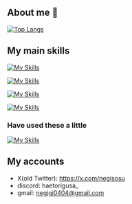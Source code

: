 ## About me 👋

[![Top Langs](https://github-readme-stats.vercel.app/api/top-langs/?username=negisosu&layout=compact)](https://github.com/anuraghazra/github-readme-stats)

## My main skills

[![My Skills](https://skillicons.dev/icons?i=html,css,tailwindcss,javascript,typescript,python)](https://skillicons.dev)

[![My Skills](https://skillicons.dev/icons?i=nodejs,htmx,react,express,nextjs,prisma)](https://skillicons.dev)

[![My Skills](https://skillicons.dev/icons?i=postgresql,supabase,googlecloud,vercel,apple,bash,vscode,postman,latex)](https://skillicons.dev)

[![My Skills](https://skillicons.dev/icons?i=twitter,discord,gmail,notion)](https://skillicons.dev)

### Have used these a little

[![My Skills](https://skillicons.dev/icons?i=flutter,androidstudio,ruby,rails,rust,flask,sqlite,mysql,php,laravel,aws,deno,docker,nginx,wordpress)](https://skillicons.dev)

## My accounts

- X(old Twitter): <https://x.com/negisosu>
- discord: haetorigusa_
- gmail: <negigi0404@gmail.com>


